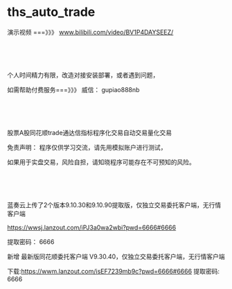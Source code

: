 # ths_auto_trade



演示视频 ===》》》   www.bilibili.com/video/BV1P4DAYSEEZ/
 

<br/>
<br/>
<br/>

个人时间精力有限，改造对接安装部署，或者遇到问题，

如需帮助付费服务===》》》 威信： gupiao888nb 

<br/>
<br/>
<br/>


股票A股同花顺trade通达信指标程序化交易自动交易量化交易 

免责声明： 程序仅供学习交流，请先用模拟账户进行测试，

如果用于实盘交易，风险自担，请知晓程序可能存在不可预知的风险。

 
<br/>
<br/>
<br/>



蓝奏云上传了2个版本9.10.30和9.10.90提取版，仅独立交易委托客户端，无行情客户端


https://wwsj.lanzout.com/iPJ3a0wa2wbi?pwd=6666#6666    

提取密码： 6666 

新增 最新版同花顺委托客户端 V9.30.40，仅独立交易委托客户端，无行情客户端

下载:https://wwm.lanzout.com/isEF7239mb9c?pwd=6666#6666 
提取密码: 6666



